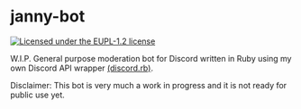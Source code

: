 # janny-bot

[![Licensed under the EUPL-1.2 license](https://img.shields.io/github/license/hoovad/janny-bot)](LICENSE)

W.I.P. General purpose moderation bot for Discord written in Ruby using my own Discord API wrapper [(discord.rb)](https://github.com/hoovad/discord.rb).

Disclaimer: This bot is very much a work in progress and it is not ready for public use yet.